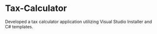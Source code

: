 # Tax-Calculator
Developed a tax calculator application utilizing Visual Studio Installer and C# templates. 
